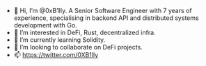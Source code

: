 - 👋 Hi, I’m @0xB1lly. A Senior Software Engineer with 7 years of experience, specialising in backend API and distributed systems development with Go.
- 👀 I’m interested in DeFi, Rust, decentralized infra.
- 🌱 I’m currently learning Solidity.
- 💞️ I’m looking to collaborate on DeFi projects.
- 📫 https://twitter.com/0XB1lly

<!---
0xB1lly/0xB1lly is a ✨ special ✨ repository because its `README.md` (this file) appears on your GitHub profile.
You can click the Preview link to take a look at your changes.
--->
